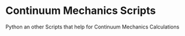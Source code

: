 # Continuum Mechanics Scripts
 Python an other Scripts that help for Continuum Mechanics Calculations
